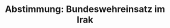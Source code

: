 ---
abstimmung:
  abstimmung: 3
  bundestagssitzung: 4
  datum: 12. Dezember 2017
  legislaturperiode: 19
categories:
- Todo
data:
- title: Abstimmungsergebnis 20171212_3-data.pdf
  url: /res/2021-btw/abstimmungsergebnisse/20171212_3-data.pdf
- title: Abstimmungsergebnis 20171212_3_xls-data.xls
  url: /res/2021-btw/abstimmungsergebnisse/20171212_3_xls-data.xls
- title: Abstimmungsergebnis 20171212_3_xls-datacsv
  url: /res/2021-btw/abstimmungsergebnisse/csv/20171212_3_xls-datacsv
ergebnis:
  AfD:
    enthaltung: 0
    gesamt: 92
    ja: 0
    nein: 90
    nichtabgegeben: 2
    ungueltig: 0
  Bündnis 90/Die Grünen:
    enthaltung: 35
    gesamt: 67
    ja: 0
    nein: 31
    nichtabgegeben: 1
    ungueltig: 0
  Die Linke:
    enthaltung: 0
    gesamt: 69
    ja: 0
    nein: 64
    nichtabgegeben: 5
    ungueltig: 0
  FDP:
    enthaltung: 0
    gesamt: 80
    ja: 76
    nein: 0
    nichtabgegeben: 4
    ungueltig: 0
  cdu/csu:
    enthaltung: 0
    gesamt: 246
    ja: 230
    nein: 0
    nichtabgegeben: 16
    ungueltig: 0
  file: 20171212_3_xls-data.xls
  fraktionslos:
    enthaltung: 0
    gesamt: 2
    ja: 0
    nein: 1
    nichtabgegeben: 1
    ungueltig: 0
  spd:
    enthaltung: 2
    gesamt: 153
    ja: 129
    nein: 10
    nichtabgegeben: 12
    ungueltig: 0
layout: abstimmung
links:
- title: Link zu bundestag.de
  url: https://www.bundestag.de/parlament/plenum/abstimmung/abstimmung?id=490
preview: 'Deutscher Bundestag


  4. Sitzung des Deutschen Bundestages

  am Dienstag, 12. Dezember 2017


  Endgültiges Ergebnis der Namentlichen Abstimmung Nr. 3


  Beschlussempfehlung des Hauptausschusses zu dem Antrag der Bundesregierung

  Fortsetzung der Beteiligung bewaffneter deutscher Streitkräfte zur

  Ausbildungsunterstützung der Sicherheitskräfte der Regierung der Region Kurdistan-Irak

  und der irakischen Streitkräfte

  Drs. 19/25 und 19/178'
tags:
- Todo
title: 'Abstimmung: Bundeswehreinsatz im Irak'
---